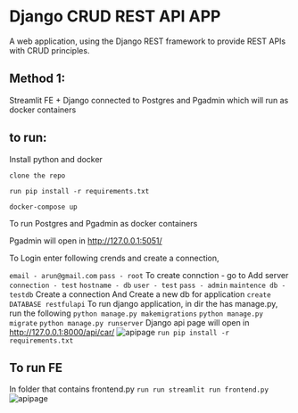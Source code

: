 # Django CRUD REST API APP
A web application, using the Django REST framework to  provide REST APIs with CRUD principles.

## Method 1:
Streamlit FE + Django connected to Postgres and Pgadmin which will run as docker containers
## to run:
Install python and docker


```clone the repo```


```run pip install -r requirements.txt```


```docker-compose up``` 

To run Postgres and Pgadmin as docker containers


Pgadmin will open in http://127.0.0.1:5051/


To Login enter following crends and create a connection,


```email - arun@gmail.com``` 
```pass - root```
To create connction - go to Add server
```connection - test``` 
```hostname - db```
```user - test``` 
```pass - admin```
```maintence db - testdb``` 
Create a connection
And Create a new db for application
```create DATABASE restfulapi``` 
To run django application, in dir the has manage.py, run the following
```python manage.py makemigrations```
```python manage.py migrate```
```python manage.py runserver```
Django api page will open in http://127.0.0.1:8000/api/car/
![apipage](./images/djpic1.png)
```run pip install -r requirements.txt```

## To run FE
In folder that contains frontend.py
```run run streamlit run frontend.py```
![apipage](./images/djpic2.png)
